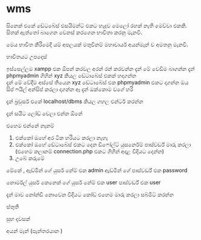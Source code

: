 # wms
සිනෙක්  එකේ ඩේටබේස්  එසයිමන්ට් එකට හැදුව මෙලෝ රහක් නැති මෙව්වා එකකි. සිතක් ඇත්තෝ බාගෙන වෙනස් කරගෙන භාවිතා කරනු මැනවි.

මෙය භාවිත කිරිමෙදී යම් අපලයක් මතුවිනම් මහාචාර්ය අයන්මෑන් ව අමතනු මැනවි.

භාවිතයට උපදෙස් 

ඉස්සෙල්ලම xampp  එක ඕපන් කරවල අරන් රන් කරවන්න 
දැන් මේ වෙඩිම බාගන්න
දැන් phpmyadmin ගිහින් xyz කියල ඩේටාබේස් එකක් හදාගන්න  
දැන් මේ වේදීම අස්සේ තියෙන xyz ඩේටාබේස් එක phpmyadmin එකට දාගන්න 
ඔය සිප් ෆයිල් අන්සිප් කරලා දාගන්න ඈ 
දැන් ඔක්කොම වගේ හරි 

දැන් බ්‍රවුසර් එකේ localhost/dbms කියල ගහල එන්ටර් කරන්න 

දැන් සයිට ලෝඩ් වෙලා එන්න ඕනේ 

එහෙම එන්නේ නෑනම් 
1. එක්කෝ ඔහේ අර ටික හරියට කරලා නැහැ 
2. එක්කෝ ඔහේ ඩේටාබේස් එකට දෙන ඩිෆෝල්ට් යුසර්නෙම් පාස්වර්ඩ් මාරු කරලා (එහෙම කලානම් connection.php  එකට ගිහින් අදාළ විදියට දෙන්න)
3. උබේ කරුමේ 

මේකේ ,
ඇඩ්මින් ගේ  යුසර් නේම් එක 
admin 
ඇඩ්මින් ගේ පාස්වර්ඩ් එක 
password 

නොර්මල් යුසර් කෙනෙක් ගේ යුසර් නේම් එක 
user 
පාස්වර්ඩ් එක 
user 

දැන් මාව  නෝන්ඩි නොවෙන විදියට කෝඩ් එහෙම මාරු කරලා සබ්මිට් කරන්න 

ස්තුතී 

සුභ දවසක් 

අයන් මෑන් (පැන්තරයාන )
